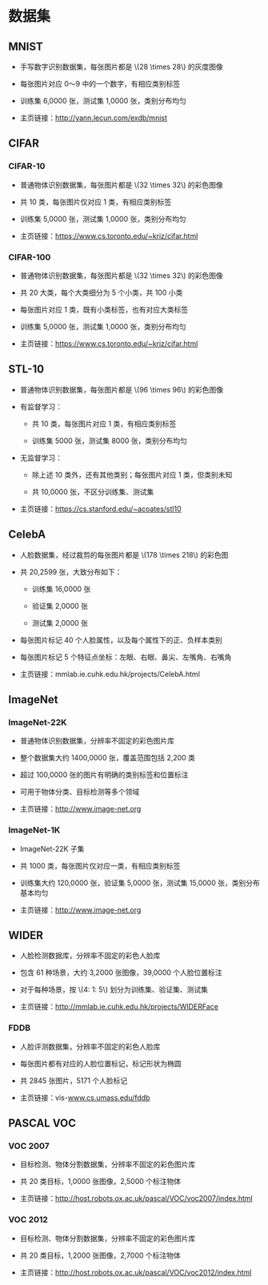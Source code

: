 <script type="text/javascript" src="http://cdn.mathjax.org/mathjax/latest/MathJax.js?config=default"></script>

# 数据集

## MNIST

- 手写数字识别数据集，每张图片都是 \\(28 \times 28\\) 的灰度图像

- 每张图片对应 0～9 中的一个数字，有相应类别标签

- 训练集 6,0000 张，测试集 1,0000 张，类别分布均匀

- 主页链接：http://yann.lecun.com/exdb/mnist

## CIFAR

### CIFAR-10

- 普通物体识别数据集，每张图片都是 \\(32 \times 32\\) 的彩色图像

- 共 10 类，每张图片仅对应 1 类，有相应类别标签

- 训练集 5,0000 张，测试集 1,0000 张，类别分布均匀

- 主页链接：https://www.cs.toronto.edu/~kriz/cifar.html

### CIFAR-100

- 普通物体识别数据集，每张图片都是 \\(32 \times 32\\) 的彩色图像

- 共 20 大类，每个大类细分为 5 个小类，共 100 小类

- 每张图片对应 1 类，既有小类标签，也有对应大类标签

- 训练集 5,0000 张，测试集 1,0000 张，类别分布均匀

- 主页链接：https://www.cs.toronto.edu/~kriz/cifar.html

## STL-10

- 普通物体识别数据集，每张图片都是 \\(96 \times 96\\) 的彩色图像

- 有监督学习：

	- 共 10 类，每张图片对应 1 类，有相应类别标签

	- 训练集 5000 张，测试集 8000 张，类别分布均匀

- 无监督学习：

	- 除上述 10 类外，还有其他类别；每张图片对应 1 类，但类别未知

	- 共 10,0000 张，不区分训练集、测试集

- 主页链接：https://cs.stanford.edu/~acoates/stl10

## CelebA

- 人脸数据集，经过裁剪的每张图片都是 \\(178 \times 218\\) 的彩色图

- 共 20,2599 张，大致分布如下：

	- 训练集 16,0000 张

	- 验证集 2,0000 张

	- 测试集 2,0000 张

- 每张图片标记 40 个人脸属性，以及每个属性下的正、负样本类别

- 每张图片标记 5 个特征点坐标：左眼、右眼、鼻尖、左嘴角、右嘴角

- 主页链接：mmlab.ie.cuhk.edu.hk/projects/CelebA.html

## ImageNet

### ImageNet-22K

- 普通物体识别数据集，分辨率不固定的彩色图片库

- 整个数据集大约 1400,0000 张，覆盖范围包括 2,200 类

- 超过 100,0000 张的图片有明确的类别标签和位置标注

- 可用于物体分类、目标检测等多个领域

- 主页链接：http://www.image-net.org

### ImageNet-1K

- ImageNet-22K 子集

- 共 1000 类，每张图片仅对应一类，有相应类别标签

- 训练集大约 120,0000 张，验证集 5,0000 张，测试集 15,0000 张，类别分布基本均匀

- 主页链接：http://www.image-net.org

## WIDER

- 人脸检测数据库，分辨率不固定的彩色人脸库

- 包含 61 种场景，大约 3,2000 张图像，39,0000 个人脸位置标注

- 对于每种场景，按 \\(4: 1: 5\\) 划分为训练集、验证集、测试集

- 主页链接：http://mmlab.ie.cuhk.edu.hk/projects/WIDERFace

### FDDB

- 人脸评测数据集，分辨率不固定的彩色人脸库

- 每张图片都有对应的人脸位置标记，标记形状为椭圆

- 共 2845 张图片，5171 个人脸标记

- 主页链接：vis-www.cs.umass.edu/fddb

## PASCAL VOC

### VOC 2007

- 目标检测、物体分割数据集，分辨率不固定的彩色图片库

- 共 20 类目标，1,0000 张图像，2,5000 个标注物体

- 主页链接：http://host.robots.ox.ac.uk/pascal/VOC/voc2007/index.html

### VOC 2012

- 目标检测、物体分割数据集，分辨率不固定的彩色图片库

- 共 20 类目标，1,2000 张图像，2,7000 个标注物体

- 主页链接：http://host.robots.ox.ac.uk/pascal/VOC/voc2012/index.html